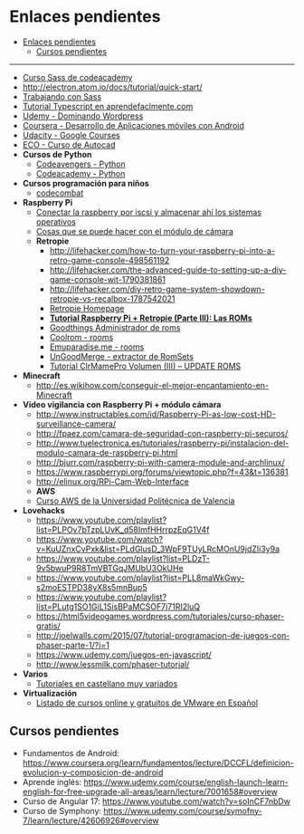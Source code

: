 # Enlaces pendientes

- [Enlaces pendientes](#enlaces-pendientes)
  - [Cursos pendientes](#cursos-pendientes)

---

  * [Curso Sass de codeacademy](https://www.codecademy.com/learn/learn-sass?utm_source=customerio&utm_campaign=sass_announcement_html_css&utm_medium=email_newsletter&utm_content=cta)
  * http://electron.atom.io/docs/tutorial/quick-start/
  * [Trabajando con Sass](http://html5facil.com/tutoriales/maquetando-sass-html5-parte-1/)
  * [Tutorial Typescript en aprendefaclmente.com](http://www.aprende-facilmente.com/typescript/tutorial-de-typescript-parte-1/)
  * [Udemy - Dominando Wordpress](https://www.udemy.com/dominando-wordpress)
  * [Coursera - Desarrollo de Aplicaciones móviles con Android](https://www.coursera.org/specializations/programacion-android)
  * [Udacity - Google Courses](https://www.udacity.com/google)
  * [ECO - Curso de Autocad](https://hub11.ecolearning.eu/course/iniciacion-al-autocad-control-de-escalas-y-formato/classroom/#unit79/kq243)
  * **Cursos de Python**
    * [Codeavengers - Python](https://www.codeavengers.com/profile#python)
    * [Codeacademy - Python](https://www.codecademy.com/es/tracks/python-traduccion-al-espanol-america-latina-clone-1)
  * **Cursos programación para niños**
    * [codecombat](https://codecombat.com/)
  * **Raspberry Pi**
     * [Conectar la raspberry por iscsi y almacenar ahí los sistemas operativos](https://www.youtube.com/watch?v=RhV8kg_g4hc)
	  * [Cosas que se puede hacer con el módulo de cámara](https://www.xataka.com/especiales/once-proyectos-con-la-raspberri-pi-y-una-camara-para-aprender-y-divertirte?utm_source=feedburner&utm_medium=feed&utm_campaign=Feed%3A+xataka2+%28Xataka%29)
	  * **Retropie**
	  	* http://lifehacker.com/how-to-turn-your-raspberry-pi-into-a-retro-game-console-498561192
	  	* http://lifehacker.com/the-advanced-guide-to-setting-up-a-diy-game-console-wit-1790381861
	  	* http://lifehacker.com/diy-retro-game-system-showdown-retropie-vs-recalbox-1787542021
	    * [Retropie Homepage](https://github.com/retropie/retropie-setup/wiki/Managing-ROMs)
	    * **[Tutorial Raspberry Pi + Retropie (Parte III): Las ROMs](https://medium.com/@rpastor/tutorial-raspberry-pi-retropie-parte-iii-las-roms-4ffbeef8289f#.yid1wlkkt)**
	    * [Goodthings Administrador de roms](http://cowering.blogspot.com.es/)
	    * [Coolrom - rooms](http://coolrom.com)
	    * [Emuparadise.me - rooms](http://www.emuparadise.me/)
	    * [UnGoodMerge - extractor de RomSets](http://www.users.on.net/~swcheetah/sam/UnGoodMerge.html)
	    * [Tutorial ClrMamePro Volumen (III) – UPDATE ROMS](http://insertmorecoins.es/tutorial-clrmamepro-volumen-iii-update-roms/)
  * **Minecraft**
    * http://es.wikihow.com/conseguir-el-mejor-encantamiento-en-Minecraft
  * **Video vigilancia con Raspberry Pi + módulo cámara**
  	* http://www.instructables.com/id/Raspberry-Pi-as-low-cost-HD-surveillance-camera/
  	* http://fpaez.com/camara-de-seguridad-con-raspberry-pi-securos/
  	* http://www.tuelectronica.es/tutoriales/raspberry-pi/instalacion-del-modulo-camara-de-raspberry-pi.html
  	* http://bjurr.com/raspberry-pi-with-camera-module-and-archlinux/
  	* https://www.raspberrypi.org/forums/viewtopic.php?f=43&t=136381
  	* http://elinux.org/RPi-Cam-Web-Interface
 	* **AWS**
  	* [Curso AWS de la Universidad Politécnica de Valencia](http://www.grycap.upv.es/cursocloudaws/index.php)
  * **Lovehacks**
    * https://www.youtube.com/playlist?list=PLPOv7bTzpLUvK_d58ImfHHrrpzEqG1V4f
    * https://www.youtube.com/watch?v=KuUZnxCvPxk&list=PLdGlusD_3WpF9TUyLRcMOnU9jdZIi3y9a
    * https://www.youtube.com/playlist?list=PLDzT-9v5bwuP9R8TmVBTGqJMUbU3OkUHe
    * https://www.youtube.com/playlist?list=PLL8maWkGwy-s2moESTPD38yX8s5mnBup5
    * https://www.youtube.com/playlist?list=PLutg1SO1GiL1SisBPaMCSOF7j71RI2luQ
    * https://html5videogames.wordpress.com/tutoriales/curso-phaser-gratis/
    * http://joelwalls.com/2015/07/tutorial-programacion-de-juegos-con-phaser-parte-1/?i=1
    * https://www.udemy.com/juegos-en-javascript/
    * http://www.lessmilk.com/phaser-tutorial/
   * **Varios**
     * [Tutoriales en castellano muy variados](http://www.es.w3eacademy.com/)
  * **Virtualización**
	  * [Listado de cursos online y gratuitos de VMware en Español](http://www.dbigcloud.com/virtualizacion/224-listado-de-cursos-online-y-gratuitos-de-vmware-en-espanol.html)
 
  ## Cursos pendientes
  * Fundamentos de Android: https://www.coursera.org/learn/fundamentos/lecture/DCCFL/definicion-evolucion-y-composicion-de-android
  * Aprende inglés: https://www.udemy.com/course/english-launch-learn-english-for-free-upgrade-all-areas/learn/lecture/7001658#overview
  * Curso de Angular 17: https://www.youtube.com/watch?v=soInCF7nbDw
  * Curso de Symphony: https://www.udemy.com/course/symofny-7/learn/lecture/42606926#overview
  